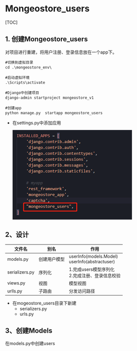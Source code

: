 # Mongeostore_users

[TOC]

## 1. 创建Mongeostore_users

对项目进行重建，将用户注册、登录信息放在一个app下。

```
#切换到虚拟目录
cd .\mongeostore_env\

#启动虚拟环境
.\Scripts\activate

#Django中创建项目
django-admin startproject mongeostore_v1

#创建app
python manage.py  startapp mongeostore_users
```

- 在settings.py中添加应用

  ![](IMG/微信截图_20200919070602.png)



## 2、设计

| 文件名         | 别名         | 作用                                                     |
| -------------- | ------------ | -------------------------------------------------------- |
| models.py      | 创建用户模型 | userInfo(models.Model)<br />userInfo(abstractuser)<br /> |
| serializers.py | 序列化       | 1.完成users模型序列化<br />2.完成注册、登录信息校验      |
| views.py       | 视图         | 模型视图                                                 |
| urlls.py       | 子路由       | 分发访问路径                                             |

- 在mogeostore_users目录下新建
  - serializers.py
  - urls.py



## 3、创建Models

在models.py中创建users